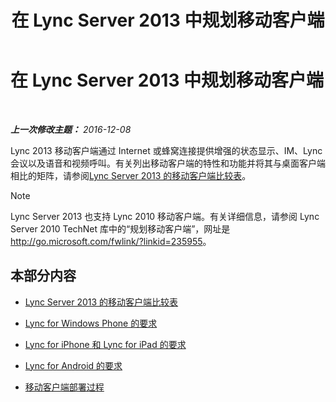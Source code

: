 ﻿---
title: 在 Lync Server 2013 中规划移动客户端
TOCTitle: 在 Lync Server 2013 中规划移动客户端
ms:assetid: a7b263a4-eeb8-4a04-acc2-0d29d72742cf
ms:mtpsurl: https://technet.microsoft.com/zh-cn/library/Hh690989(v=OCS.15)
ms:contentKeyID: 49313853
ms.date: 12/10/2016
mtps_version: v=OCS.15
ms.translationtype: HT
---

# 在 Lync Server 2013 中规划移动客户端

 

_**上一次修改主题：** 2016-12-08_

Lync 2013 移动客户端通过 Internet 或蜂窝连接提供增强的状态显示、IM、Lync 会议以及语音和视频呼叫。有关列出移动客户端的特性和功能并将其与桌面客户端相比的矩阵，请参阅[Lync Server 2013 的移动客户端比较表](lync-server-2013-mobile-client-comparison-tables.md)。

> [!NOTE]  
> Lync Server 2013 也支持 Lync 2010 移动客户端。有关详细信息，请参阅 Lync Server 2010 TechNet 库中的“规划移动客户端”，网址是 <a href="http://go.microsoft.com/fwlink/?linkid=235955" class="uri">http://go.microsoft.com/fwlink/?linkid=235955</a>。



## 本部分内容

  - [Lync Server 2013 的移动客户端比较表](lync-server-2013-mobile-client-comparison-tables.md)

  - [Lync for Windows Phone 的要求](lync-server-2013-lync-for-windows-phone-requirements.md)

  - [Lync for iPhone 和 Lync for iPad 的要求](lync-server-2013-lync-for-iphone-and-ipad-requirements.md)

  - [Lync for Android 的要求](lync-server-2013-lync-for-android-requirements.md)

  - [移动客户端部署过程](lync-server-2013-mobile-client-deployment-process.md)


